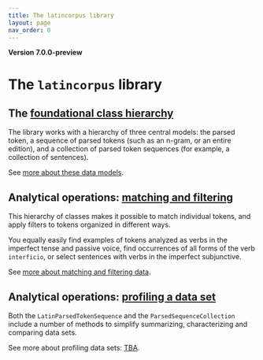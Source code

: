 ```yaml
---
title: The latincorpus library
layout: page
nav_order: 0
---
```




**Version 7.0.0-preview**

# The `latincorpus` library

## The [foundational class hierarchy](./datamodels/)

The library works with a hierarchy of three central models:  the parsed token, a sequence of parsed tokens (such as an n-gram, or an entire edition), and a collection of parsed token sequences (for example, a collection of sentences).

See [more about these data models](./datamodels/).


## Analytical operations: [matching and filtering](./querying/)

This hierarchy of classes makes it possible to match individual tokens, and apply filters to tokens organized in different ways.  

You equally easily find examples of tokens analyzed as  verbs in the imperfect tense and passive voice, find  occurrences of all forms of the verb `interficio`, or select sentences with verbs in the imperfect subjunctive.

See [more about matching and filtering data](./querying/).


## Analytical operations: [profiling a data set](./profiling/)

Both the `LatinParsedTokenSequence` and the `ParsedSequenceCollection` include a number of methods to simplify summarizing, characterizing and comparing data sets.


See more about profiling data sets:  [TBA](./profiling/).

